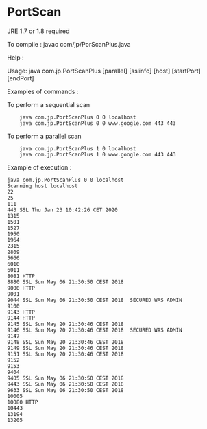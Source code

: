 # PortScan 

JRE 1.7 or 1.8 required

To compile :
javac com/jp/PorScanPlus.java

Help :
 
Usage: java com.jp.PortScanPlus  [parallel] [sslinfo] [host] [startPort] [endPort] 



Examples of commands :  

To perform a sequential scan 
```
    java com.jp.PortScanPlus 0 0 localhost 
    java com.jp.PortScanPlus 0 0 www.google.com 443 443 
```

To perform a parallel scan 
```
    java com.jp.PortScanPlus 1 0 localhost 
    java com.jp.PortScanPlus 1 0 www.google.com 443 443 
```

Example of execution :
```
java com.jp.PortScanPlus 0 0 localhost
Scanning host localhost
22  
25  
111  
443 SSL Thu Jan 23 10:42:26 CET 2020 
1315  
1501  
1527  
1950  
1964  
2315  
2809  
5666  
6010  
6011  
8081 HTTP 
8880 SSL Sun May 06 21:30:50 CEST 2018 
9000 HTTP 
9001  
9044 SSL Sun May 06 21:30:50 CEST 2018  SECURED WAS ADMIN
9100  
9143 HTTP 
9144 HTTP 
9145 SSL Sun May 20 21:30:46 CEST 2018 
9146 SSL Sun May 20 21:30:46 CEST 2018  SECURED WAS ADMIN
9147  
9148 SSL Sun May 20 21:30:46 CEST 2018 
9149 SSL Sun May 20 21:30:46 CEST 2018 
9151 SSL Sun May 20 21:30:46 CEST 2018 
9152  
9153  
9404  
9405 SSL Sun May 06 21:30:50 CEST 2018 
9443 SSL Sun May 06 21:30:50 CEST 2018 
9633 SSL Sun May 06 21:30:50 CEST 2018 
10005  
10080 HTTP 
10443  
13194  
13205  
```


